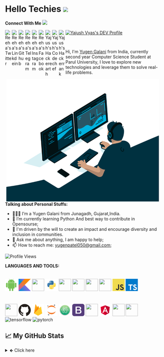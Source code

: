 

# Hello Techies <img src="https://media.giphy.com/media/hvRJCLFzcasrR4ia7z/giphy.gif" width="25px">

  
**Connect With Me** <a target="_blank">
  <img src="https://github.com/JayantGoel001/JayantGoel001/blob/master/Handshake.gif" height="32px" style="max-width:100%;">
  

<p align='left'>
  
<a href="https://twitter.com/yugenpatel">
  <img align="left" alt="Reeha's Twitter" width="22px" src="https://cdn.jsdelivr.net/npm/simple-icons@v3/icons/twitter.svg" />
</a>
<a href="https://www.linkedin.com/in/yugengalani/">
  <img align="left" alt="Reeha's Linkdein" width="22px" src="https://cdn.jsdelivr.net/npm/simple-icons@v3/icons/linkedin.svg" />
</a>
<a href="https://github.com/yugenpatel">
  <img align="left" alt="Reeha's Github" width="22px" src="https://cdn.jsdelivr.net/npm/simple-icons@v3/icons/github.svg" />
</a>
<a href="https://t.me/yugenpatel">
  <img align="left" alt="Reeha's Telegram" width="22px" src="https://cdn.jsdelivr.net/npm/simple-icons@v3/icons/telegram.svg" />
</a>
<a href="https://instagram.com/yugenpatel/">
  <img align="left" alt="Reeha's Instagram" width="22px" src="https://cdn.jsdelivr.net/npm/simple-icons@v3/icons/instagram.svg" />
</a>
<a href="https://www.facebook.com/yugen.galani/">
  <img align="left" alt="Reeha's Facebook" width="22px" src="https://cdn.jsdelivr.net/npm/simple-icons@v3/icons/facebook.svg" />
</a>
<a href="https://dev.to/yugenpatel">
  <img src="https://d2fltix0v2e0sb.cloudfront.net/dev-badge.svg" alt="Yajush Vyas's DEV Profile" height="22" width="22">
</a>
<a href="https://www.hackerearth.com/@yugenpatel">
  <img align="left" alt="Yajush's Hackerearth" width="22px" src="https://cdn.jsdelivr.net/npm/simple-icons@3.12.2/icons/hackerearth.svg" />
</a>
<a href="https://www.codechef.com/users/yugenpatel">
  <img align="left" alt="Yajush's Codechef" width="22px" src="https://cdn.jsdelivr.net/npm/simple-icons@3.12.2/icons/codechef.svg" />
</a>
<a href="https://www.hackerrank.com/yugenpatel">
  <img align="left" alt="Yajush's Hackerrank" width="22px" src="https://cdn.jsdelivr.net/npm/simple-icons@3.12.2/icons/hackerrank.svg" />
</a>

</p>
<br />


Hi, I'm [Yugen Galani](https://www.linkedin.com/in/yugengalani/) from India, currently second year Computer Science Student at Parul University, I love to explore new technologies and leverage them to solve real-life problems.  

  <img align="right" alt="PNG" src="https://github.com/yugenpatel/yugenpatel/blob/main/code.gif" width="500" height="400" />
  
**Talking about Personal Stuffs:**

- 👨🏽‍💻 I’m a Yugen Galani from Junagadh, Gujarat,India.
- 🌱 I’m currently learning Python And best way to contribute in Opensourse;
- 🌟 I'm driven by the will to create an impact and encourage diversity and inclusion in communities.
- 💬 Ask me about anything, I am happy to help;
- 📫 How to reach me: yugenpatel050@gmail.com;



![Profile Views](https://komarev.com/ghpvc/?username=yugenpatel)




**LANGUAGES AND TOOLS:**  
<br/>
<br/>
<code><img height="40" width="40" src="https://raw.githubusercontent.com/github/explore/80688e429a7d4ef2fca1e82350fe8e3517d3494d/topics/android/android.png"></code>
<code><img height="40" width="40" src="https://raw.githubusercontent.com/github/explore/80688e429a7d4ef2fca1e82350fe8e3517d3494d/topics/kotlin/kotlin.png"></code>
<code><img height="40" width="40" src="https://images.vexels.com/media/users/3/166401/isolated/preview/b82aa7ac3f736dd78570dd3fa3fa9e24-java-programming-language-icon-by-vexels.png"></code>
<code><img height="40" width="40" src="https://raw.githubusercontent.com/github/explore/80688e429a7d4ef2fca1e82350fe8e3517d3494d/topics/python/python.png"></code>
<code><img height="40" width="40" src="https://www.naveedashfaq.me/img/c++.png"></code>
<code><img height="40" width="40" src="https://cdn.iconscout.com/icon/free/png-512/c-programming-569564.png"></code>
<code><img height="40" width="40" src="https://www.flaticon.com/svg/static/icons/svg/1216/1216733.svg"></code>
<code><img height="40" width="40" src="https://cdn.iconscout.com/icon/free/png-256/css-131-722685.png"></code>
<code><img height="40" width="40" src="https://raw.githubusercontent.com/github/explore/80688e429a7d4ef2fca1e82350fe8e3517d3494d/topics/javascript/javascript.png"></code>
<code><img height="40" width="40" src="https://raw.githubusercontent.com/github/explore/80688e429a7d4ef2fca1e82350fe8e3517d3494d/topics/typescript/typescript.png"></code>
#
<code><img height="40" width="40" src="https://upload.wikimedia.org/wikipedia/commons/thumb/3/3f/Git_icon.svg/1024px-Git_icon.svg.png"></code>
<code><img height="40" width="40" src="https://raw.githubusercontent.com/github/explore/80688e429a7d4ef2fca1e82350fe8e3517d3494d/topics/github-api/github-api.png"></code>
<code><img height="40" width="40" src="https://raw.githubusercontent.com/github/explore/80688e429a7d4ef2fca1e82350fe8e3517d3494d/topics/firebase/firebase.png"></code>
<code><img height="40" width="40" src="https://raw.githubusercontent.com/github/explore/80688e429a7d4ef2fca1e82350fe8e3517d3494d/topics/jupyter-notebook/jupyter-notebook.png"></code>
<code><img height="40" width="40" src="https://raw.githubusercontent.com/github/explore/80688e429a7d4ef2fca1e82350fe8e3517d3494d/topics/atom/atom.png"></code>
<code><img height="40" width="40" src="https://raw.githubusercontent.com/github/explore/80688e429a7d4ef2fca1e82350fe8e3517d3494d/topics/bootstrap/bootstrap.png"></code>
<code><img height="40" width="40" src="https://encrypted-tbn0.gstatic.com/images?q=tbn:ANd9GcRT1PKsfJXnxOqnTRiIZ8VcdJDYBXD-qZnnpw&usqp=CAU"></code>
<code><img height="40" width="40" src="https://raw.githubusercontent.com/github/explore/80688e429a7d4ef2fca1e82350fe8e3517d3494d/topics/angular/angular.png"></code>
<code><img height="40" width="40" src="https://cdn.worldvectorlogo.com/logos/mysql.svg"></code>
<code><img height="40" width="40" src="https://cdn.iconscout.com/icon/free/png-512/mongodb-3-1175138.png"></code>
<img src="https://www.vectorlogo.zone/logos/tensorflow/tensorflow-icon.svg" alt="tensorflow" width="40" height="40"/>
<img src="https://www.vectorlogo.zone/logos/pytorch/pytorch-icon.svg" alt="pytorch" width="40" height="40"/>







## 📈 My GitHub Stats
<details>
<summary> 🡸 Click here </summary>
<br />

<img width="50%" src="https://github-readme-stats.vercel.app/api?username=yugenpatel&show_icons=true&theme=tokyonight"><img width="40%" src="https://github-readme-stats.vercel.app/api/top-langs/?username=yugenpatel&layout=compact&theme=tokyonight"> <br>

</details>


